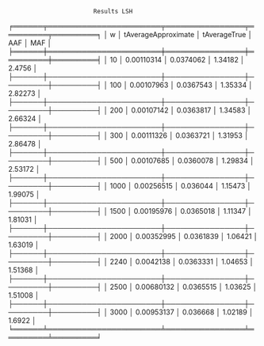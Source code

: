                             Results LSH

╒══════╤═══════════════════════╤════════════════╤═════════╤═════════╕
│ w │ tAverageApproximate │ tAverageTrue │ AAF │ MAF │
╞══════╪═══════════════════════╪════════════════╪═════════╪═════════╡
│ 10 │ 0.00110314 │ 0.0374062 │ 1.34182 │ 2.4756 │
├──────┼───────────────────────┼────────────────┼─────────┼─────────┤
│ 100 │ 0.00107963 │ 0.0367543 │ 1.35334 │ 2.82273 │
├──────┼───────────────────────┼────────────────┼─────────┼─────────┤
│ 200 │ 0.00107142 │ 0.0363817 │ 1.34583 │ 2.66324 │
├──────┼───────────────────────┼────────────────┼─────────┼─────────┤
│ 300 │ 0.00111326 │ 0.0363721 │ 1.31953 │ 2.86478 │
├──────┼───────────────────────┼────────────────┼─────────┼─────────┤
│ 500 │ 0.00107685 │ 0.0360078 │ 1.29834 │ 2.53172 │
├──────┼───────────────────────┼────────────────┼─────────┼─────────┤
│ 1000 │ 0.00256515 │ 0.036044 │ 1.15473 │ 1.99075 │
├──────┼───────────────────────┼────────────────┼─────────┼─────────┤
│ 1500 │ 0.00195976 │ 0.0365018 │ 1.11347 │ 1.81031 │
├──────┼───────────────────────┼────────────────┼─────────┼─────────┤
│ 2000 │ 0.00352995 │ 0.0361839 │ 1.06421 │ 1.63019 │
├──────┼───────────────────────┼────────────────┼─────────┼─────────┤
│ 2240 │ 0.0042138 │ 0.0363331 │ 1.04653 │ 1.51368 │
├──────┼───────────────────────┼────────────────┼─────────┼─────────┤
│ 2500 │ 0.00680132 │ 0.0365515 │ 1.03625 │ 1.51008 │
├──────┼───────────────────────┼────────────────┼─────────┼─────────┤
│ 3000 │ 0.00953137 │ 0.036668 │ 1.02189 │ 1.6922 │
╘══════╧═══════════════════════╧════════════════╧═════════╧═════════╛
